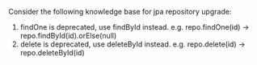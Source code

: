 Consider the following knowledge base for jpa repository upgrade: 
1. findOne is deprecated, use findById instead. e.g. repo.findOne(id) -> repo.findById(id).orElse(null) 
2. delete is deprecated, use deleteById instead. e.g. repo.delete(id) -> repo.deleteById(id) 